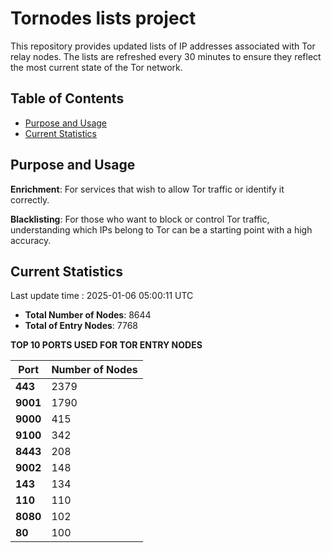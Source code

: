 # Tornodes lists project

This repository provides updated lists of IP addresses associated with Tor relay nodes. The lists are refreshed every 30 minutes to ensure they reflect the most current state of the Tor network.

## Table of Contents

- [Purpose and Usage](#purpose-and-usage)
- [Current Statistics](#current-statistics)


## Purpose and Usage

**Enrichment**: For services that wish to allow Tor traffic or identify it correctly.

**Blacklisting**: For those who want to block or control Tor traffic, understanding which IPs belong to Tor can be a starting point with a high accuracy.

## Current Statistics

Last update time : 2025-01-06 05:00:11 UTC

- **Total Number of Nodes**: 8644
- **Total of Entry Nodes**: 7768

**TOP 10 PORTS USED FOR TOR ENTRY NODES**

| **Port** | **Number of Nodes** |
|------|-----------------|
| **443**   | 2379  |
| **9001**   | 1790  |
| **9000**   | 415  |
| **9100**   | 342  |
| **8443**   | 208  |
| **9002**   | 148  |
| **143**   | 134  |
| **110**   | 110  |
| **8080**   | 102  |
| **80**   | 100  |

